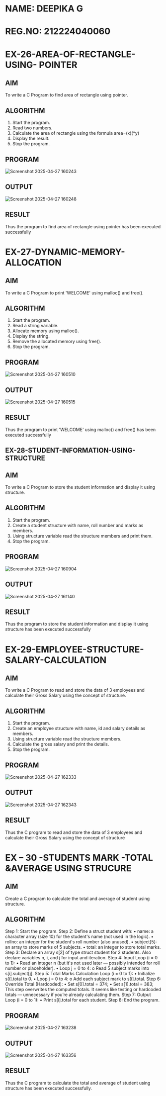 # NAME: DEEPIKA G
# REG.NO: 212224040060

# EX-26-AREA-OF-RECTANGLE-USING- POINTER
## AIM
To write a C Program to find area of rectangle using pointer.

## ALGORITHM
1.	Start the program.
2.	Read two numbers.
3.	Calculate the area of rectangle using the formula area=(x)(*y)
4.	Display the result.
5.	Stop the program.

## PROGRAM

![Screenshot 2025-04-27 160243](https://github.com/user-attachments/assets/193c077c-58d1-48bd-a82a-81f219382b93)

## OUTPUT
		       	
![Screenshot 2025-04-27 160248](https://github.com/user-attachments/assets/c0d2528e-514e-4bd3-a651-ef119c3d35da)

## RESULT
Thus the program to find area of rectangle using pointer has been executed successfully
 
 

# EX-27-DYNAMIC-MEMORY-ALLOCATION
## AIM
To write a C Program to print 'WELCOME' using malloc() and free().

## ALGORITHM
1.	Start the program.
2.	Read a string variable.
3.	Allocate memory using malloc().
4.	Display the string.
5.	Remove the allocated memory using free().
6.	Stop the program.

## PROGRAM

![Screenshot 2025-04-27 160510](https://github.com/user-attachments/assets/9b3ab3cf-df5e-4b07-8643-b85cfa444455)

## OUTPUT

![Screenshot 2025-04-27 160515](https://github.com/user-attachments/assets/385f5cbf-ad2a-48f5-b2bf-98e9ceddec0d)

## RESULT
Thus the program to print 'WELCOME' using malloc() and free() has been executed successfully
 


## EX-28-STUDENT-INFORMATION-USING-STRUCTURE

## AIM

To write a C Program to store the student information and display it using structure.

## ALGORITHM

1.	Start the program.
2.	Create a student structure with name, roll number and marks as members.
3.	Using structure variable read the structure members and print them.
4.	Stop the program.

## PROGRAM

![Screenshot 2025-04-27 160904](https://github.com/user-attachments/assets/dba806bf-319f-432d-9d41-65314b731e75)

## OUTPUT

![Screenshot 2025-04-27 161140](https://github.com/user-attachments/assets/cad0470f-ca89-4eea-96e6-a4b78bd71f6d)

## RESULT
Thus the program to store the student information and display it using structure has been executed successfully
 
 

# EX-29-EMPLOYEE-STRUCTURE-SALARY-CALCULATION

## AIM

To write a C Program to read and store the data of 3 employees and calculate their Gross Salary using the concept of structure.

## ALGORITHM

1.	Start the program.
2.	Create an employee structure with name, id and salary details as members.
3.	Using structure variable read the structure members.
4.	Calculate the gross salary and print the details.
5.	Stop the program.

## PROGRAM

![Screenshot 2025-04-27 162333](https://github.com/user-attachments/assets/a9e9893e-f0f7-40db-b780-5d9bc4a490b1)

 ## OUTPUT

![Screenshot 2025-04-27 162343](https://github.com/user-attachments/assets/c0c5e6bb-da6a-40af-8b39-4adce70c0fea)
 
## RESULT

Thus the C program to read and store the data of 3 employees and calculate their Gross Salary using the concept of structure
 


# EX – 30 -STUDENTS MARK -TOTAL &AVERAGE USING STRUCURE

## AIM
Create a C program to calculate the total and average of student using structure.

## ALGORITHM 

Step 1: Start the program.
Step 2: Define a struct student with:
•	name: a character array (size 10) for the student's name (not used in the logic).
•	rollno: an integer for the student's roll number (also unused).
•	subject[5]: an array to store marks of 5 subjects.
•	total: an integer to store total marks.
Step 3: Declare an array s[2] of type struct student for 2 students. Also declare variables n, i, and j for input 
             and iteration.
Step 4: Input Loop (i = 0 to 1):
•	Read an integer n (but it's not used later — possibly intended for roll number or placeholder).
•	Loop j = 0 to 4:
o	Read 5 subject marks into s[i].subject[j].
Step 5: Total Marks Calculation Loop (i = 0 to 1):
•	Initialize s[i].total to 0.
•	Loop j = 0 to 4:
o	Add each subject mark to s[i].total.
Step 6: Override Total (Hardcoded):
•	Set s[0].total = 374;
•	Set s[1].total = 383;
           This step overwrites the computed totals. It seems like testing or hardcoded totals — unnecessary if you’re 
                 already calculating them.
Step 7: Output Loop (i = 0 to 1):
•	Print s[i].total for each student.
Step 8: End the program.

## PROGRAM

![Screenshot 2025-04-27 163238](https://github.com/user-attachments/assets/b6fffc16-e003-4852-8017-e47ca5a670e8)

## OUTPUT
![Screenshot 2025-04-27 163356](https://github.com/user-attachments/assets/53ab256b-78a5-4ce0-be82-329bd4c2cbc8)
 
## RESULT
Thus the C program to calculate the total and average of student using structure has been executed successfully.
